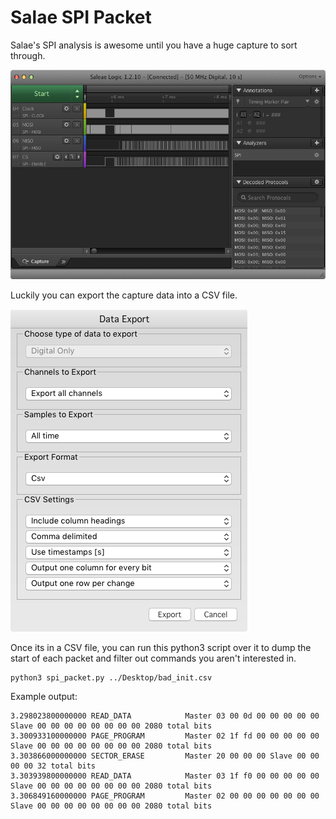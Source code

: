 # Salae SPI Packet
Salae's SPI analysis is awesome until you have a huge capture to sort through.

![Salae SPI Data Raw](readme_imgs/salae_screen.png)

Luckily you can export the capture data into a CSV file.

![Salae export](readme_imgs/salae_export.png)

Once its in a CSV file, you can run this python3 script over it to dump the
start of each packet and filter out commands you aren't interested in.

    python3 spi_packet.py ../Desktop/bad_init.csv

Example output:

    3.298023800000000 READ_DATA            Master 03 00 0d 00 00 00 00 00 Slave 00 00 00 00 00 00 00 00 2080 total bits
    3.300933100000000 PAGE_PROGRAM         Master 02 1f fd 00 00 00 00 00 Slave 00 00 00 00 00 00 00 00 2080 total bits
    3.303866000000000 SECTOR_ERASE         Master 20 00 00 00 Slave 00 00 00 00 32 total bits
    3.303939800000000 READ_DATA            Master 03 1f f0 00 00 00 00 00 Slave 00 00 00 00 00 00 00 00 2080 total bits
    3.306849160000000 PAGE_PROGRAM         Master 02 00 00 00 00 00 00 00 Slave 00 00 00 00 00 00 00 00 2080 total bits
